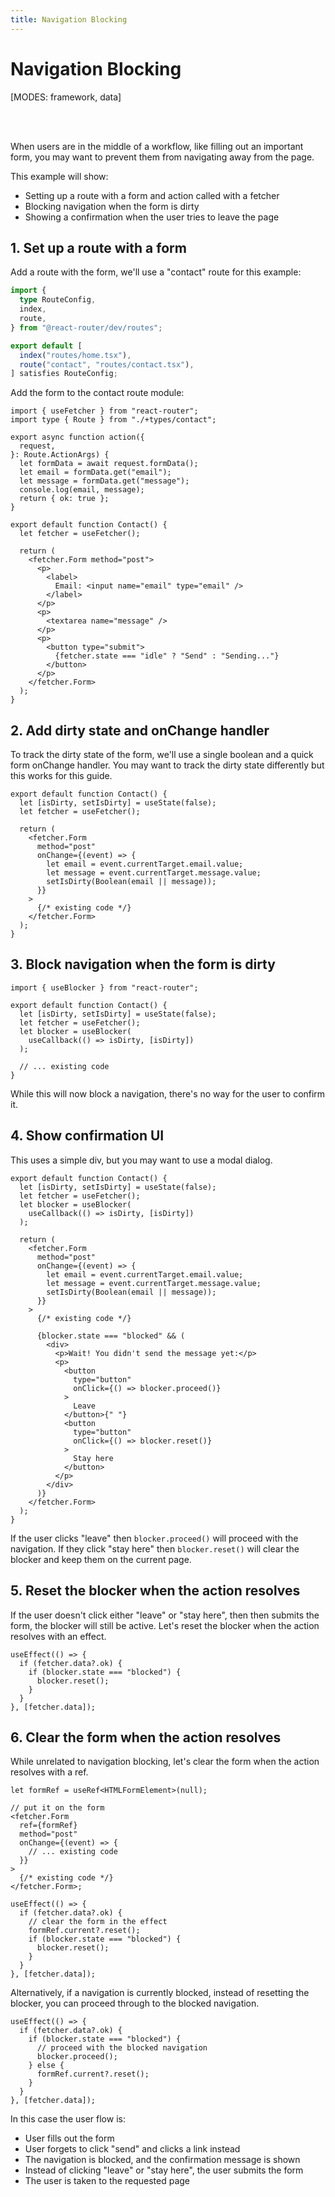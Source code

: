 ```yaml
---
title: Navigation Blocking
---
```


# Navigation Blocking

[MODES: framework, data]

<br/>
<br/>

When users are in the middle of a workflow, like filling out an important form, you may want to prevent them from navigating away from the page.

This example will show:

- Setting up a route with a form and action called with a fetcher
- Blocking navigation when the form is dirty
- Showing a confirmation when the user tries to leave the page

## 1. Set up a route with a form

Add a route with the form, we'll use a "contact" route for this example:

```ts filename=routes.ts
import {
  type RouteConfig,
  index,
  route,
} from "@react-router/dev/routes";

export default [
  index("routes/home.tsx"),
  route("contact", "routes/contact.tsx"),
] satisfies RouteConfig;
```

Add the form to the contact route module:

```tsx filename=routes/contact.tsx
import { useFetcher } from "react-router";
import type { Route } from "./+types/contact";

export async function action({
  request,
}: Route.ActionArgs) {
  let formData = await request.formData();
  let email = formData.get("email");
  let message = formData.get("message");
  console.log(email, message);
  return { ok: true };
}

export default function Contact() {
  let fetcher = useFetcher();

  return (
    <fetcher.Form method="post">
      <p>
        <label>
          Email: <input name="email" type="email" />
        </label>
      </p>
      <p>
        <textarea name="message" />
      </p>
      <p>
        <button type="submit">
          {fetcher.state === "idle" ? "Send" : "Sending..."}
        </button>
      </p>
    </fetcher.Form>
  );
}
```

## 2. Add dirty state and onChange handler

To track the dirty state of the form, we'll use a single boolean and a quick form onChange handler. You may want to track the dirty state differently but this works for this guide.

```tsx filename=routes/contact.tsx lines=[2,8-12]
export default function Contact() {
  let [isDirty, setIsDirty] = useState(false);
  let fetcher = useFetcher();

  return (
    <fetcher.Form
      method="post"
      onChange={(event) => {
        let email = event.currentTarget.email.value;
        let message = event.currentTarget.message.value;
        setIsDirty(Boolean(email || message));
      }}
    >
      {/* existing code */}
    </fetcher.Form>
  );
}
```

## 3. Block navigation when the form is dirty

```tsx filename=routes/contact.tsx lines=[1,6-8]
import { useBlocker } from "react-router";

export default function Contact() {
  let [isDirty, setIsDirty] = useState(false);
  let fetcher = useFetcher();
  let blocker = useBlocker(
    useCallback(() => isDirty, [isDirty])
  );

  // ... existing code
}
```

While this will now block a navigation, there's no way for the user to confirm it.

## 4. Show confirmation UI

This uses a simple div, but you may want to use a modal dialog.

```tsx filename=routes/contact.tsx lines=[19-41]
export default function Contact() {
  let [isDirty, setIsDirty] = useState(false);
  let fetcher = useFetcher();
  let blocker = useBlocker(
    useCallback(() => isDirty, [isDirty])
  );

  return (
    <fetcher.Form
      method="post"
      onChange={(event) => {
        let email = event.currentTarget.email.value;
        let message = event.currentTarget.message.value;
        setIsDirty(Boolean(email || message));
      }}
    >
      {/* existing code */}

      {blocker.state === "blocked" && (
        <div>
          <p>Wait! You didn't send the message yet:</p>
          <p>
            <button
              type="button"
              onClick={() => blocker.proceed()}
            >
              Leave
            </button>{" "}
            <button
              type="button"
              onClick={() => blocker.reset()}
            >
              Stay here
            </button>
          </p>
        </div>
      )}
    </fetcher.Form>
  );
}
```

If the user clicks "leave" then `blocker.proceed()` will proceed with the navigation. If they click "stay here" then `blocker.reset()` will clear the blocker and keep them on the current page.

## 5. Reset the blocker when the action resolves

If the user doesn't click either "leave" or "stay here", then then submits the form, the blocker will still be active. Let's reset the blocker when the action resolves with an effect.

```tsx filename=routes/contact.tsx
useEffect(() => {
  if (fetcher.data?.ok) {
    if (blocker.state === "blocked") {
      blocker.reset();
    }
  }
}, [fetcher.data]);
```

## 6. Clear the form when the action resolves

While unrelated to navigation blocking, let's clear the form when the action resolves with a ref.

```tsx
let formRef = useRef<HTMLFormElement>(null);

// put it on the form
<fetcher.Form
  ref={formRef}
  method="post"
  onChange={(event) => {
    // ... existing code
  }}
>
  {/* existing code */}
</fetcher.Form>;
```

```tsx
useEffect(() => {
  if (fetcher.data?.ok) {
    // clear the form in the effect
    formRef.current?.reset();
    if (blocker.state === "blocked") {
      blocker.reset();
    }
  }
}, [fetcher.data]);
```

Alternatively, if a navigation is currently blocked, instead of resetting the blocker, you can proceed through to the blocked navigation.

```tsx
useEffect(() => {
  if (fetcher.data?.ok) {
    if (blocker.state === "blocked") {
      // proceed with the blocked navigation
      blocker.proceed();
    } else {
      formRef.current?.reset();
    }
  }
}, [fetcher.data]);
```

In this case the user flow is:

- User fills out the form
- User forgets to click "send" and clicks a link instead
- The navigation is blocked, and the confirmation message is shown
- Instead of clicking "leave" or "stay here", the user submits the form
- The user is taken to the requested page
